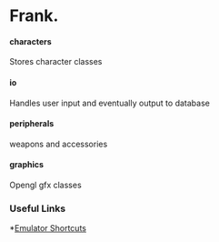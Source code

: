 # Frank.
#### characters
Stores character classes
#### io
Handles user input and eventually output to database
#### peripherals
weapons and accessories
#### graphics
Opengl gfx classes
### Useful Links
*[Emulator Shortcuts](https://developer.android.com/tools/help/emulator.html#KeyMapping)
